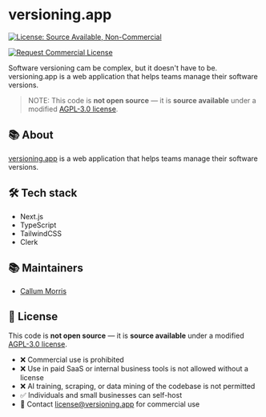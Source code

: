 # versioning.app

[![License: Source Available, Non-Commercial](https://img.shields.io/badge/license-source--available--non--commercial-blueviolet)](./LICENSE.md)

[![Request Commercial License](https://img.shields.io/badge/license-request--commercial--license-orange)](mailto:license@versioning.app)


Software versioning cam be complex, but it doesn't have to be. versioning.app is a web application that helps teams manage their software versions.

> NOTE: This code is **not open source** — it is **source available** under a modified [AGPL-3.0 license](./LICENSE.md).

## 📚 About

[versioning.app](https://versioning.app) is a web application that helps teams manage their software versions.

## 🛠 Tech stack

- Next.js
- TypeScript
- TailwindCSS
- Clerk

## 📚 Maintainers

- [Callum Morris](https://github.com/calxcymru)

## 📜 License

This code is **not open source** — it is **source available** under a modified [AGPL-3.0 license](./LICENSE.md).

- ❌ Commercial use is prohibited
- ❌ Use in paid SaaS or internal business tools is not allowed without a license
- ❌ AI training, scraping, or data mining of the codebase is not permitted
- ✅ Individuals and small businesses can self-host
- 📧 Contact [license@versioning.app](mailto:license@versioning.app) for commercial use